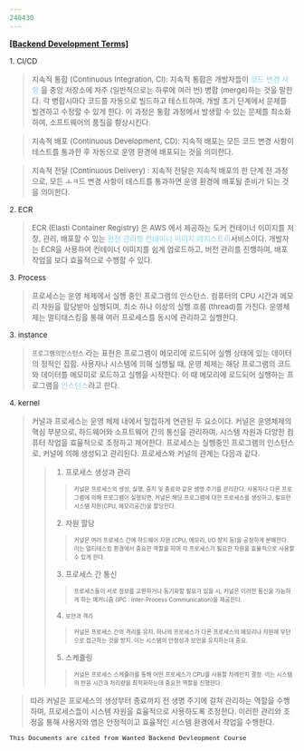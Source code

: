 ```yaml
---
240430
---
```


**<u>[Backend Development Terms]</u>**


<font size='2'>1. CI/CD</font>  
><font size='2'>지속적 통합 (Continuous Integration, CI): 지속적 통합은 개발자들이 <span style='color:skyblue'>코드 변경 사항</span> 을 <span style='color:#skyblue'>중앙 저장소</span>에 자주 (일반적으로는 하루에 여러 번) 병합 (merge)하는 것을 말한다. 각 병합시마다 코드를 자동으로 빌드하고 테스트하여, 개발 초기 단계에서 문제를 발견하고 수정할 수 있게 한다. 이 과정은 통합 과정에서 발생할 수 있는 문제를 최소화하여, 소프트웨어의 품질을 향상시킨다.</font>
  
><font size='2'>지속적 배포 (Continuous Development, CD): 지속적 배포는 모든 코드 변경 사항이 테스트를 통과한 후 자동으로 운영 환경에 배포되는 것을 의미한다.</font>

><font size='2'>지속적 전달 (Continuous Delivery) : 지속적 전달은 지속적 배포의 한 단계 전 과정으로, 모든 ㅗㅋ드 변경 사항이 테스트를 통과하면 운영 환경에 배포될 준비가 되는 것을 의미한다.</font>

<font size='2'>2. ECR</font>  
><font size='2'>ECR (Elasti Container Registry) 은 AWS 에서 제공하는 도커 컨테이너 이미지를 저장, 관리, 배포할 수 있는 <span style='color:skyblue'>완전 관리형 컨테이너 이미지 레지스트리</span>서비스이다. 개발자는 ECR을 사용하여 컨테이너 이미지를 쉽게 업로드하고, 버전 관리를 진행하며, 배포작업을 보다 효율적으로 수행할 수 있다.</font>


<font size='2'>3. Process</font>  
><font size='2'>프로세스는 운영 체제에서 실행 중인 프로그램의 인스턴스. 컴퓨터의 CPU 시간과 메모리 자원을 할당받아 실행되며, 최소 하나 이상의 실행 흐름 (thread)를 가진다. 운영체제는 멀티태스킹을 통해 여러 프로세스를 동시에 관리하고 실행한다.</font>

<font size='2'>3. instance</font>  
><font size='2'>`프로그램의인스턴스` 라는 표현은 프로그램이 메모리에 로드되어 실행 상태에 있는 데이터의 정적인 집합. 사용자나 시스템에 의해 실행될 때, 운영 체제는 해당 프로그램의 코드와 데이터를 메모미로 로드하고 실행을 시작한다. 이 때 메모리에 로드되어 실행하는 프로그램을 <span style='color:skyblue'>인스턴스</span>라고 한다.</font>

<font size='2'>4. kernel</font>  
><font size='2'>커널과 프로세스는 운영 체제 내에서 밀접하게 연관된 두 요소이다. 커널은 운영체제의 핵심 부분으로, 하드웨어와 소프트웨어 간의 통신을 관리하며, 시스템 자원과 다양한 컴퓨터 작업을 효율적으로 조정하고 제어한다. 프로세스는 실행중인 프로그램의 인스턴스로, 커널에 의해 생성되고 관리된다. 프로세스와 커널의 관계는 다음과 같다.
>> 1. 프로세스 생성과 관리
>>> <font size='1'> 커널은 프로세스의 생성, 실행, 중지 및 종료와 같은 샘명 주기를 관리한다. 사용자나 다른 프로그램에 의해 프로그램이 실행되면, 커널은 해당 프로그램에 대한 프로세스를 생성하고, 필요한 시스템 자원(CPU, 메모리공간)을 할당한다.</font>  
>> 2. 자원 할당  
>>> <font size='1'> 커널은 여러 프로세스 간에 하드웨어 자원 (CPU, 메모리, I/O 장치 등)을 공정하게 분배한다. 이는 멀티태스킹 환경에서 중요한 역할을 하며 각 프로세스가 필요한 자원을 효율적으로 사용할 수 있게 한다.</font>
>>3. 프로세스 간 통신
>>> <font size='1'> 프로세스들이 서로 정보를 교환하거나 동기화할 필요가 있을 시, 커널은 이러한 통신을 가능하게 하는 메커니즘 (IPC : Inter-Process Communication)을 제공한다.  
>>4. 보안과 격리  </font>
>>> <font size='1'> 커널은 프로세스 간의 격리를 유지. 하나의 프로세스가 다른 프로세스의 메모리나 자원에 무단으로 접근하는 것을 방지. 이는 시스템의 안정성과 보안을 유지하는데 중요.</font>
>>5. 스케쥴링
>>> <font size='1'> 커널은 프로세스 스케쥴러를 통해 어떤 프로세스가 CPU를 사용할 차례인지 결정. 이는 시스템의 반응 시간과 처리량을 최적화하는데 중요한 역할을 진행한다.</font>  

> 따라 커널은 프로세스의 생성부터 종료까지 전 생명 주기에 걸쳐 관리하는 역할을 수행하며, 프로세스들이 시스템 자원을 효율적으로 사용하도록 조정한다. 이러한 관리와 조정을 통해 사용자와 앱은 안정적이고 효율적인 시스템 환경에서 작업을 수행한다.




```This Documents are cited from Wanted Backend Devleopment Course```
